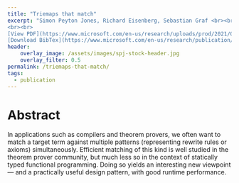 ```yaml
---
title: "Triemaps that match"
excerpt: "Simon Peyton Jones, Richard Eisenberg, Sebastian Graf <br><br> In Submission
<br><br>
[View PDF](https://www.microsoft.com/en-us/research/uploads/prod/2021/07/triemap.pdf){: .btn .btn--info ..btn--large}
[Download BibTex](https://www.microsoft.com/en-us/research/publication/triemaps-that-match/bibtex/){: .btn .btn--info ..btn--large}"
header:
    overlay_image: /assets/images/spj-stock-header.jpg 
    overlay_filter: 0.5
permalink: /triemaps-that-match/
tags: 
  - publication 
---
```


# Abstract
In applications such as compilers and theorem provers, we often want to match a target term against multiple patterns (representing rewrite rules or axioms) simultaneously. Efficient matching of this kind is well studied in the theorem prover community, but much less so in the context of statically typed functional programming. Doing so yields an interesting new viewpoint — and a practically useful design pattern, with good runtime performance.


